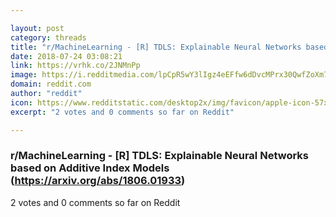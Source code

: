 ```yaml
---

layout: post
category: threads
title: "r/MachineLearning - [R] TDLS: Explainable Neural Networks based on Additive Index Models (https://arxiv.org/abs/1806.01933)"
date: 2018-07-24 03:08:21
link: https://vrhk.co/2JNMnPp
image: https://i.redditmedia.com/lpCpR5wY3lIgz4eEFfw6dDvcMPrx30QwfZoXm7jLovc.jpg?s=cbedd910482d17eda1ede00886101bba
domain: reddit.com
author: "reddit"
icon: https://www.redditstatic.com/desktop2x/img/favicon/apple-icon-57x57.png
excerpt: "2 votes and 0 comments so far on Reddit"

---
```


### r/MachineLearning - [R] TDLS: Explainable Neural Networks based on Additive Index Models (https://arxiv.org/abs/1806.01933)

2 votes and 0 comments so far on Reddit